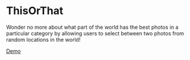 ThisOrThat
=========

Wonder no more about what part of the world has the best photos in a particular category by allowing users to select 
between two photos from random locations in the world!

[Demo](http://thisorthat.grabeh.net/#/show/cat)

